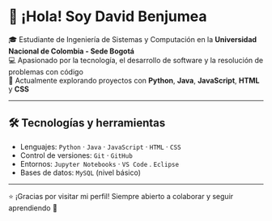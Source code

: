 # 👋 ¡Hola! Soy David Benjumea

🎓 Estudiante de Ingeniería de Sistemas y Computación en la **Universidad Nacional de Colombia - Sede Bogotá**  
💻 Apasionado por la tecnología, el desarrollo de software y la resolución de problemas con código  
🌱 Actualmente explorando proyectos con **Python**, **Java**, **JavaScript**, **HTML** y **CSS**

---

## 🛠️ Tecnologías y herramientas

- Lenguajes: `Python` · `Java` · `JavaScript` · `HTML` · `CSS`
- Control de versiones: `Git` · `GitHub`
- Entornos: `Jupyter Notebooks` · `VS Code` . `Eclipse`
- Bases de datos: `MySQL` (nivel básico)

---

⭐ ¡Gracias por visitar mi perfil! Siempre abierto a colaborar y seguir aprendiendo 🚀
